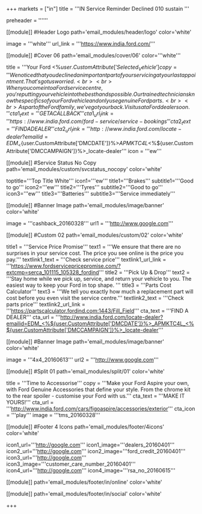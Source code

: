 +++
markets = ["in"]
title = '''IN Service Reminder Declined 010 sustain '''

preheader = ''''''

[[module]] #Header Logo
path='email_modules/header/logo'
color='white'

  image = '''white'''
  url_link = '''https://www.india.ford.com/'''

[[module]] #Cover 06
path='email_modules/cover/06'
color='''white'''

  title = '''Your Ford <%${user.CustomAttribute['Selected_Vehicle']}%> needs attention'''
  copy = '''We noticed that you declined an important part of your servicing at your last appointment. That's got us worried.<br><br>When you come into a Ford service centre, you're putting your vehicle into the best hands possible. Our trained technicians know the specifics of your Ford vehicle and only use genuine Ford parts.<br><br>As part of the Ford family, we've got your back. Visit us at a Ford dealer soon.'''
  cta1_text = '''GET A CALLBACK'''
  cta1_url_link = '''https://www.india.ford.com/ford-service/service-bookings'''
  cta2_text = '''FIND A DEALER'''
  cta2_url_link = '''http://www.india.ford.com/locate-dealer?emailid=EDM_<%${user.CustomAttribute['DMCDATE']}%>_APMKTC4L_<%${user.CustomAttribute['DMCCAMPAIGN']}%>_locate-dealer'''
  icon = '''ew'''

[[module]] #Service Status No Copy
path='email_modules/custom/svcstatus_nocopy'
color='white'

  toptitle='''Top Title White'''
  icon1='''ew'''
  title1='''Brakes'''
  subtitle1='''Good to go'''
  icon2='''ew'''
  title2='''Tyres'''
  subtitle2='''Good to go'''
  icon3='''ew'''
  title3='''Batteries'''
  subtitle3='''Service immediately'''
  
[[module]] #Banner Image
path='email_modules/image/banner'
color='white'

  image = '''cashback_20160328'''
  url1 = '''http://www.google.com'''

[[module]] #Custom 02
path='email_modules/custom/02'
color='white'

  title1 = '''Service Price Promise'''
  text1 = '''We ensure that there are no surprises in your service cost. The price you see online is the price you pay.'''
  textlink1_text = '''Check service price'''
  textlink1_url_link = '''https://www.fordservicepricepromise.com/?extcmp=serca_101115_105328_fordind'''
  title2 = '''Pick Up & Drop'''
  text2 = '''Stay home while we pick up, service, and return your vehicle to you. The easiest way to keep your Ford in top shape. '''
  title3 = '''Parts Cost Calculator'''
  text3 = '''We tell you exactly how much a replacement part will cost before you even visit the service centre.'''
  textlink2_text = '''Check parts price'''
  textlink2_url_link = '''https://partscalculator.fordind.com:1443/Fill_Field'''
  cta_text = '''FIND A DEALER'''
  cta_url = '''http://www.india.ford.com/locate-dealer?emailid=EDM_<%${user.CustomAttribute['DMCDATE']}%>_APMKTC4L_<%${user.CustomAttribute['DMCCAMPAIGN']}%>_locate-dealer'''

[[module]] #Banner Image
path='email_modules/image/banner'
color='white'

  image = '''4x4_20160613'''
  url2 = '''http://www.google.com'''

[[module]] #Split 01
path='email_modules/split/01'
color='white'

  title = '''Time to Accessorise'''
  copy = '''Make your Ford Aspire your own, with Ford Genuine Accessories that define your style. From the chrome kit to the rear spoiler - customise your Ford with us.'''
  cta_text = '''MAKE IT YOURS!'''
  cta_url = '''http://www.india.ford.com/cars/figoaspire/accessories/exterior'''
  cta_icon = '''play'''
  image = '''tms_20160328'''

[[module]] #Footer 4 Icons
path='email_modules/footer/4icons'
color='white'

  icon1_url='''http://google.com'''
  icon1_image='''dealers_20160401'''
  icon2_url='''http://google.com'''
  icon2_image='''ford_credit_20160401'''
  icon3_url='''http://google.com'''
  icon3_image='''customer_care_number_20160401'''
  icon4_url='''http://google.com'''
  icon4_image='''rsa_no_20160615'''
    
[[module]]
path='email_modules/footer/in/online'
color='white'

[[module]]
path='email_modules/footer/in/social'
color='white'

+++